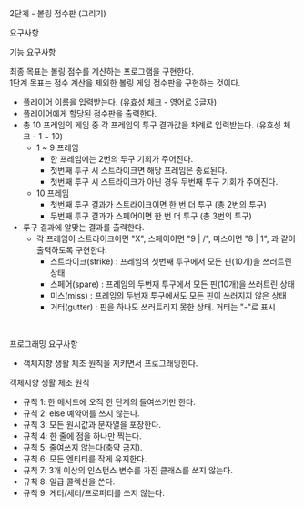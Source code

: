 2단계 - 볼링 점수판 (그리기)

요구사항

기능 요구사항

최종 목표는 볼링 점수를 계산하는 프로그램을 구현한다.  
1단계 목표는 점수 계산을 제외한 볼링 게임 점수판을 구현하는 것이다.

- 플레이어 이름을 입력받는다. (유효성 체크 - 영어로 3글자)
- 플레이어에게 할당된 점수판을 출력한다.
- 총 10 프레임의 게임 중 각 프레임의 투구 결과값을 차례로 입력받는다. (유효성 체크 - 1 ~ 10)
  - 1 ~ 9 프레임
    - 한 프레임에는 2번의 투구 기회가 주어진다.
    - 첫번째 투구 시 스트라이크면 해당 프레임은 종료된다.
    - 첫번째 투구 시 스트라이크가 아닌 경우 두번째 투구 기회가 주어진다.
  - 10 프레임
    - 첫번째 투구 결과가 스트라이크이면 한 번 더 투구 (총 2번의 투구)
    - 두번째 투구 결과가 스페어이면 한 번 더 투구 (총 3번의 투구)
- 투구 결과에 알맞는 결과를 출력한다.
  - 각 프레임이 스트라이크이면 "X", 스페어이면 "9 | /", 미스이면 "8 | 1", 과 같이 출력하도록 구현한다.
    - 스트라이크(strike) : 프레임의 첫번째 투구에서 모든 핀(10개)을 쓰러트린 상태
    - 스페어(spare) : 프레임의 두번재 투구에서 모든 핀(10개)을 쓰러트린 상태
    - 미스(miss) : 프레임의 두번재 투구에서도 모든 핀이 쓰러지지 않은 상태
    - 거터(gutter) : 핀을 하나도 쓰러트리지 못한 상태. 거터는 "-"로 표시

<br>

프로그래밍 요구사항

- 객체지향 생활 체조 원칙을 지키면서 프로그래밍한다.

객체지향 생활 체조 원칙

- 규칙 1: 한 메서드에 오직 한 단계의 들여쓰기만 한다.
- 규칙 2: else 예약어를 쓰지 않는다.
- 규칙 3: 모든 원시값과 문자열을 포장한다.
- 규칙 4: 한 줄에 점을 하나만 찍는다.
- 규칙 5: 줄여쓰지 않는다(축약 금지).
- 규칙 6: 모든 엔티티를 작게 유지한다.
- 규칙 7: 3개 이상의 인스턴스 변수를 가진 클래스를 쓰지 않는다.
- 규칙 8: 일급 콜렉션을 쓴다.
- 규칙 9: 게터/세터/프로퍼티를 쓰지 않는다.

<br>


